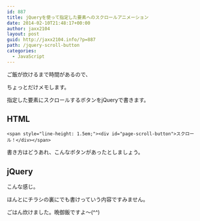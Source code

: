 ```yaml
---
id: 887
title: jQueryを使って指定した要素へのスクロールアニメーション
date: 2014-02-10T21:48:17+00:00
author: jaxx2104
layout: post
guid: http://jaxx2104.info/?p=887
path: /jquery-scroll-button
categories:
  - JavaScript
---
```

ご飯が炊けるまで時間があるので、

ちょっとだけメモします。

指定した要素にスクロールするボタンをjQueryで書きます。

## HTML

```
<span style="line-height: 1.5em;"><div id="page-scroll-button">スクロール！</div></span>
```

書き方はどうあれ、こんなボタンがあったとしましょう。

## jQuery



こんな感じ。

ほんとにチラシの裏にでも書けっていう内容ですみません。

ごはん炊けました。晩御飯ですよ〜(^^)
